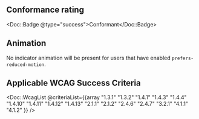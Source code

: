 ## Conformance rating

<Doc::Badge @type="success">Conformant</Doc::Badge>

## Animation

No indicator animation will be present for users that have enabled `prefers-reduced-motion`.

## Applicable WCAG Success Criteria

<Doc::WcagList @criteriaList={{array "1.3.1" "1.3.2" "1.4.1" "1.4.3" "1.4.4" "1.4.10" "1.4.11" "1.4.12" "1.4.13" "2.1.1" "2.1.2" "2.4.6" "2.4.7" "3.2.1" "4.1.1" "4.1.2" }} />
